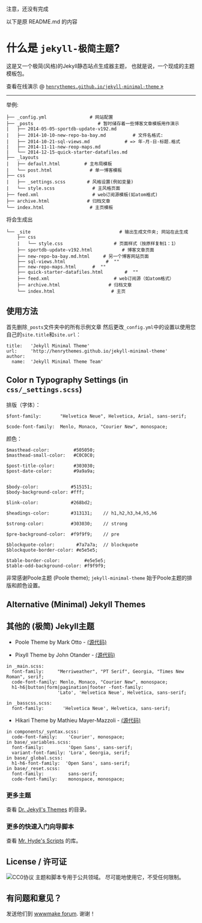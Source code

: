 注意，还没有完成

以下是原 README.md 的内容

# 什么是 `jekyll-极简主题`?

这是又一个极简(风格)的Jekyll静态站点生成器主题，
也就是说，一个现成的主题模板包。

查看在线演示 @ [`henrythemes.github.io/jekyll-minimal-theme` »](http://henrythemes.github.io/jekyll-minimal-theme)

---

举例:

```
├── _config.yml                # 网站配置
├── _posts                        # 暂时储存着一些博客文章模板用作演示
|   ├── 2014-05-05-sportdb-update-v192.md
|   ├── 2014-10-10-new-repo-ba-bay.md          # 文件名格式:
|   ├── 2014-10-21-sql-views.md             # => 年-月-日-标题.格式
|   ├── 2014-11-11-new-reop-maps.md
|   └── 2014-12-15-quick-starter-datafiles.md
├── _layouts
|   ├── default.html         # 主布局模板
|   └── post.html              # 单一博客模板
├── css
|   ├── _settings.scss        # 风格设置(例如变量)
|   └── style.scss              # 主风格页面
├── feed.xml                    # web订阅源模板(如atom格式)
├── archive.html              # 归档文章
└── index.html                 # 主页模板
```

将会生成出

```
└── _site                                 # 输出生成文件夹; 网站在此生成
    ├── css
    |   └── style.css                   # 页面样式（按原样复制1：1）
    ├── sportdb-update-v192.html           # 博客文章页面
    ├── new-repo-ba-bay.md.html     # 另一个博客网站页面
    ├── sql-views.html               #  ""
    ├── new-repo-maps.html      #  ""
    ├── quick-starter-datafiles.html        #  ""
    ├── feed.xml                        # web订阅源（如atom格式）
    ├── archive.html                  # 归档文章
    └── index.html                     # 主页
```

## 使用方法

首先删除`_posts`文件夹中的所有示例文章
然后更改`_config.yml`中的设置以使用您自己的`site.title`和`site.url`：

```
title:   'Jekyll Minimal Theme'
url:     'http://henrythemes.github.io/jekyll-minimal-theme'
author:
  name:  'Jekyll Minimal Theme Team'
```


## Color n Typography Settings (in `css/_settings.scss`)

排版（字体）：

~~~
$font-family:       "Helvetica Neue", Helvetica, Arial, sans-serif;

$code-font-family:  Menlo, Monaco, "Courier New", monospace;
~~~

颜色：

~~~
$masthead-color:         #505050;
$masthead-small-color:   #C0C0C0;

$post-title-color:       #303030;
$post-date-color:        #9a9a9a;


$body-color:            #515151;
$body-background-color: #fff;

$link-color:            #268bd2;

$headings-color:        #313131;    // h1,h2,h3,h4,h5,h6

$strong-color:          #303030;    // strong

$pre-background-color:  #f9f9f9;    // pre

$blockquote-color:        #7a7a7a;  // blockquote
$blockquote-border-color: #e5e5e5;

$table-border-color:         #e5e5e5;
$table-odd-background-color: #f9f9f9;
~~~

非常感谢Poole主题 (Poole theme); `jekyll-minimal-theme` 始于Poole主题的排版和颜色设置。

## Alternative (Minimal) Jekyll Themes

## 其他的 (极简) Jekyll主题

- Poole Theme by Mark Otto - [(源代码)](https://github.com/poole/poole)

- Pixyll Theme by John Otander - [(源代码)](https://github.com/johnotander/pixyll)

~~~
in _main.scss:
  font-family:     "Merriweather", "PT Serif", Georgia, "Times New Roman", serif;
  code-font-family: Menlo, Monaco, "Courier New", monospace;
  h1-h6|button|form|pagination|footer -font-family:
                   'Lato', 'Helvetica Neue', Helvetica, sans-serif;

in _basscss.scss:
  font-family:       'Helvetica Neue', Helvetica, sans-serif;
~~~

- Hikari Theme by Mathieu Mayer-Mazzoli - [(源代码)](https://github.com/m3xm/hikari-for-Jekyll)

~~~
in components/_syntax.scss:
  code-font-family:    'Courier', monospace;
in base/_variables.scss:
  font-family:         'Open Sans', sans-serif;
  variant-font-family: 'Lora', Georgia, serif;
in base/_global.scss:
  h1-h6-font-family:  'Open Sans', sans-serif;
in base/_reset.scss:
  font-family:         sans-serif;
  code-font-family:    monospace, monospace;
~~~


### 更多主题

查看 [Dr. Jekyll's Themes](https://drjekyllthemes.github.io) 的目录。

### 更多的快速入门向导脚本

查看 [Mr. Hyde's Scripts](https://github.com/mrhydescripts/scripts) 的库。


## License / 许可证

![CC0协议](https://publicdomainworks.github.io/buttons/zero88x31.png)
主题和脚本专用于公共领域。 尽可能地使用它，不受任何限制。

## 有问题和意见？

发送他们到 [wwwmake forum](http://groups.google.com/group/wwwmake).
谢谢！
